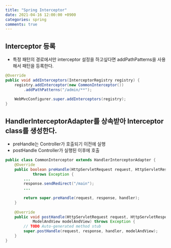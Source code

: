 ```yaml
---
title: "Spring Interceptor"
date: 2021-04-16 12:00:00 +0900
categories: spring
comments: true
---
```


## Interceptor 등록
* 특정 패턴의 경로에서만 interceptor 설정을 하고싶다면 addPathPatterns을 사용해서 패턴을 등록한다.

```java
@Override
public void addInterceptors(InterceptorRegistry registry) {
    registry.addInterceptor(new CommonInterceptor())
        .addPathPatterns("/admin/**");
    
    WebMvcConfigurer.super.addInterceptors(registry);
}
```

## HandlerInterceptorAdapter를 상속받아 Interceptor class를 생성한다.
* preHandle는 Controller가 호출되기 이전에 실행
* postHandle Controller가 실행된 이후에 호출

```java
public class CommonInterceptor extends HandlerInterceptorAdapter {
    @Override
    public boolean preHandle(HttpServletRequest request, HttpServletResponse response, Object handler)
            throws Exception {
        ...
        response.sendRedirect("/main");
        ...
        
        return super.preHandle(request, response, handler);
    }
    
	@Override
	public void postHandle(HttpServletRequest request, HttpServletResponse response, Object handler,
			ModelAndView modelAndView) throws Exception {
		// TODO Auto-generated method stub
		super.postHandle(request, response, handler, modelAndView);
	}
}
```